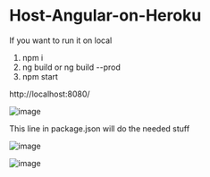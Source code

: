 # Host-Angular-on-Heroku

If you want to run it on local

1. npm i
2. ng build  or ng build --prod
3. npm start

http://localhost:8080/

![image](https://user-images.githubusercontent.com/85802871/121799834-e914cc80-cc4b-11eb-95b6-06322e045546.png)

This line in package.json will do the needed stuff

![image](https://user-images.githubusercontent.com/85802871/121799853-13ff2080-cc4c-11eb-9717-f952e6f323af.png)

![image](https://user-images.githubusercontent.com/85802871/121799946-bfa87080-cc4c-11eb-8fea-be5d3fbe0e5f.png)
